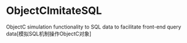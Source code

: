 # ObjectCImitateSQL
ObjectC simulation functionality to SQL data to facilitate front-end query data[模拟SQL机制操作ObjectC对象]
